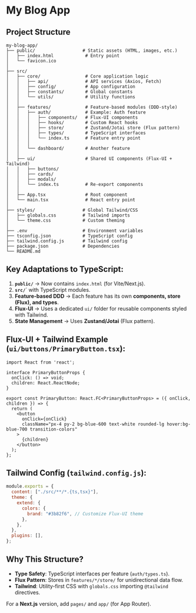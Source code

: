 # My Blog App

## Project Structure

```
my-blog-app/
├── public/                  # Static assets (HTML, images, etc.)
│   ├── index.html            # Entry point
│   └── favicon.ico
│
├── src/
│   ├── core/                 # Core application logic
│   │   ├── api/              # API services (Axios, Fetch)
│   │   ├── config/           # App configuration
│   │   ├── constants/        # Global constants
│   │   └── utils/            # Utility functions
│   │
│   ├── features/             # Feature-based modules (DDD-style)
│   │   ├── auth/             # Example: Auth feature
│   │   │   ├── components/   # Flux-UI components
│   │   │   ├── hooks/        # Custom React hooks
│   │   │   ├── store/        # Zustand/Jotai store (Flux pattern)
│   │   │   ├── types/        # TypeScript interfaces
│   │   │   └── index.ts      # Feature entry point
│   │   │
│   │   └── dashboard/        # Another feature
│   │
│   ├── ui/                   # Shared UI components (Flux-UI + Tailwind)
│   │   ├── buttons/
│   │   ├── cards/
│   │   ├── modals/
│   │   └── index.ts          # Re-export components
│   │
│   ├── App.tsx               # Root component
│   └── main.tsx              # React entry point
│
├── styles/                  # Global Tailwind/CSS
│   ├── globals.css          # Tailwind imports
│   └── theme.css            # Custom theming
│
├── .env                     # Environment variables
├── tsconfig.json            # TypeScript config
├── tailwind.config.js       # Tailwind config
├── package.json             # Dependencies
└── README.md
```

## Key Adaptations to TypeScript:
1. **`public/`** → Now contains `index.html` (for Vite/Next.js).  
2. **`src/`**` with TypeScript modules.  
3. **Feature-based DDD** → Each feature has its own **components, store (Flux), and types**.  
4. **Flux-UI** → Uses a dedicated `ui/` folder for reusable components styled with Tailwind.  
5. **State Management** → Uses **Zustand/Jotai** (Flux pattern).  

## Flux-UI + Tailwind Example (`ui/buttons/PrimaryButton.tsx`):
```tsx
import React from 'react';

interface PrimaryButtonProps {
  onClick: () => void;
  children: React.ReactNode;
}

export const PrimaryButton: React.FC<PrimaryButtonProps> = ({ onClick, children }) => {
  return (
    <button
      onClick={onClick}
      className="px-4 py-2 bg-blue-600 text-white rounded-lg hover:bg-blue-700 transition-colors"
    >
      {children}
    </button>
  );
};
```

## Tailwind Config (`tailwind.config.js`):
```js
module.exports = {
  content: ["./src/**/*.{ts,tsx}"],
  theme: {
    extend: {
      colors: {
        brand: "#3b82f6", // Customize Flux-UI theme
      },
    },
  },
  plugins: [],
};
```

## Why This Structure?
- **Type Safety**: TypeScript interfaces per feature (`auth/types.ts`).  
- **Flux Pattern**: Stores in `features/*/store/` for unidirectional data flow.  
- **Tailwind**: Utility-first CSS with `globals.css` importing `@tailwind` directives.  

For a **Next.js** version, add `pages/` and `app/` (for App Router).
